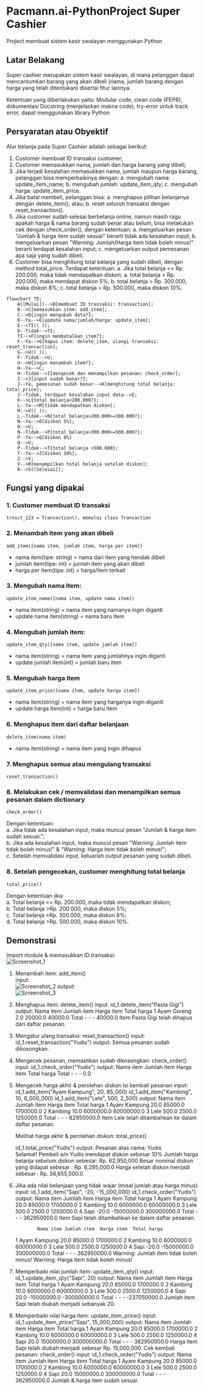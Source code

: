# Pacmann.ai-PythonProject Super Cashier
Project membuat sistem kasir swalayan menggunakan Python

## Latar Belakang
Super cashier merupakan sistem kasir swalayan, di mana pelanggan dapat mencantumkan barang yang akan dibeli (nama, jumlah barang dengan harga yang telah ditentukan) disertai fitur lainnya.

Ketentuan yang diberlakukan yaitu: Modular code, clean code (PEP8), dokumentasi Docstring (menjelaskan makna code), try-error untuk track error, dapat menggunakan library Python

## Persyaratan atau Obyektif
Alur belanja pada Super Cashier adalah sebagai berikut:
1. Customer membuat ID transaksi customer;
2. Customer memasukkan nama, jumlah dan harga barang yang dibeli;
3. Jika terjadi kesalahan memasukkan nama, jumlah maupun harga barang, pelanggan bisa memperbaikinya dengan:
  a. mengubah nama: update_item_name;
  b. mengubah jumlah: update_item_qty;
  c. mengubah harga: update_item_price.
4. Jika batal membeli, pelanggan bisa:
  a. menghapus pilihan belanjanya dengan delete_item(), atau;
  b. reset seluruh transaksi dengan reset_transaction().
5. Jika customer sudah selesai berbelanja online, namun masih ragu apakah harga & nama barang sudah benar atau belum, bisa melakukan cek dengan check_order(), dengan ketentuan:
  a. mengeluarkan pesan "Jumlah & harga item sudah sesuai" berarti tidak ada kesalahan input;
  b. mengeluarkan pesan "Warning: Jumlah/Harga item tidak boleh minus!" berarti terdapat kesalahan input;
  c. mengeluarkan output pemesanan apa saja yang sudah dibeli.
6. Customer bisa menghitung total belanja yang sudah dibeli, dengan method total_price. Terdapat ketentuan:
  a. Jika total belanja <= Rp. 200.000, maka tidak mendapatkan diskon;
  a. total belanja > Rp. 200.000, maka mendapat diskon 5%;
  b. total belanja > Rp. 300.000, maka diskon 8%;
  c. total belanja  > Rp. 500.000, maka diskon 10%.
  
```mermaid
flowchart TD;
    A([Mulai])-->B[membuat ID transaksi: transaction];
    B-->C[memasukkan item: add_item];
    C-->D{ingin mengubah data?};
    D--Ya-->E[update nama/jumlah/harga: update_item];
    E-->TI(( ));
    D--Tidak-->TI;
    TI-->F{ingin membatalkan item?};
    F--Ya-->G[hapus item: delete_item, ulangi transaksi: reset_transaction];
    G-->U(( ));
    F--Tidak-->U;
    U-->H{ingin menambah item?};
    H--Ya-->C;
    H--Tidak-->I[mengecek dan menampilkan pesanan: check_order];
    I-->J{input sudah benar?};
    J--Ya, pemesanan sudah benar-->K[menghitung total belanja: total_price];
    J--Tidak, terdapat kesalahan input data-->E;
    K-->L{total belanja<200.000?};
    L--Ya-->M[tidak mendapatkan diskon];
    M-->V(( ));
    L--Tidak-->N{total belanja>200.000>=300.000?};
    N--Ya-->O[diskon 5%];
    O-->V;
    N--Tidak-->P{total belanja>300.000>=500.000?};
    P--Ya-->Q[diskon 8%]
    Q-->V;
    P--Tidak-->T{total belanja >500.000};
    T--Ya-->Z[diskon 10%];
    Z-->V;
    V-->R[menampilkan total belanja setelah diskon];
    R-->S([Selesai]);
```
## Fungsi yang dipakai

### 1. Customer membuat ID transaksi <br>
    trnsct_123 = Transaction(), memulai class Transaction
   
### 2. Menambah item yang akan dibeli <br>
    add_item([nama item, jumlah item, harga per item])
   * nama item(tipe: string)    = nama dari item yang hendak dibeli <br>
   * jumlah item(tipe: int)     = jumlah item yang akan dibeli <br>
   * harga per item(tipe: int)  = harga/item terkait <br>

### 3. Mengubah nama item: <br>
    update_item_name([nama item, update nama item])
   * nama item(string)          = nama item yang namanya ingin diganti <br>
   * update nama item(string)   = nama baru item <br>
    
### 4. Mengubah jumlah item: <br>
    update_item_qty([nama item, update jumlah item])
   * nama item(string)          = nama item yang jumlahnya ingin diganti <br>
   * update jumlah item(int)    = jumlah baru item <br>
  
### 5. Mengubah harga item <br>
    update_item_price([nama item, update harga item])
   * nama item(string)          = nama item yang harganya ingin diganti <br>
   * update harga item(int)     = harga baru item <br>
   
### 6. Menghapus item dari daftar belanjaan <br>
    delete_item(nama item)
   * nama item(string)         = nama item yang ingin dihapus <br>

### 7. Menghapus semua atau mengulang transaksi <br>
    reset_transaction()
   
### 8. Melakukan cek / memvalidasi dan menampilkan semua pesanan dalam dictionary <br>
    check_order()
  Dengan ketentuan: <br>
  a. Jika tidak ada kesalahan input, maka muncul pesan "Jumlah & harga item sudah sesuai."; <br>
  b. Jika ada kesalahan input, maka muncul pesan "Warning: Jumlah item tidak boleh minus!" & "Warning: Harga item tidak boleh minus!"; <br>
  c. Setelah memvalidasi input, keluarlah output pesanan yang sudah dibeli. <br>
  
### 8. Setelah pengecekan, customer menghitung total belanja <br>
    total_price()
  Dengan ketentuan jika: <br>
  a. Total belanja <= Rp. 200.000, maka tidak mendapatkan diskon; <br>
  b. Total belanja >Rp. 200.000, maka diskon 5%; <br>
  c. Total belanja >Rp. 300.000, maka diskon 8%; <br>
  d. Total belanja >Rp. 500.000, maka diskon 10%. <br>
 
## Demonstrasi <br>
Import module & memasukkan ID transaksi: <br>
![Screenshot_1](https://user-images.githubusercontent.com/119667963/217313577-92261e1d-37d2-4089-a974-6a7be73e7887.png)

  1. Menambah item: add_item() <br>
     input: <br>
![Screenshot_2](https://user-images.githubusercontent.com/119667963/217313621-1d7a0f26-fe67-4bc7-b767-898c1eadf3e7.png)
     output: <br>
![Screenshot_3](https://user-images.githubusercontent.com/119667963/217313746-8c31cf3a-2c5d-4e40-a86a-e05443224bca.png)

  2. Menghapus item: delete_item()
      input:
       id_1.delete_item("Pasta Gigi")
      output:
             Nama item Jumlah item Harga item  Total harga
       1      Ayam Goreng         2.0    20000.0      40000.0
       Total            -           -          -      40000.0
       Item Pasta Gigi telah dihapus dari daftar pesanan.
      
  3. Mengatur ulang transaksi: reset_transaction()
      input:
       id_1.reset_transaction("Yudis")
      output:
       Semua pesanan sudah dikosongkan.
      
  4. Mengecek pesanan, memastikan sudah dikosongkan: check_order()
      input:
       id_1.check_order("Yudis")
      output:
             Nama item Jumlah item Harga item  Total harga
       Total         -           -          -          0.0
      
  5. Mengecek harga akhir & perolehan diskon
     Isi kembali pesanan
      input:
       id_1.add_item("Ayam Kampung", 20, 85_000)
       id_1.add_item("Kambing", 10, 6_000_000)
       id_1.add_item("Lele", 500, 2_500)
      output:
              Nama item Jumlah item Harga item  Total harga
       1      Ayam Kampung        20.0    85000.0    1700000.0
       2           Kambing        10.0  6000000.0   60000000.0
       3              Lele       500.0     2500.0    1250000.0
       Total             -           -          -   62950000.0
       Item Lele telah ditambahkan ke dalam daftar pesanan.
      
      Melihat harga akhir & perolehan diskon: total_price()
       

        id_1.total_price("Yudis")
       output:
        Pesanan atas nama: Yudis     
        Selamat! Pembeli a/n Yudis mendapat diskon sebesar 10%
        Jumlah harga belanja sebelum diskon sebesar: Rp. 62,950,000
        Besar nominal diskon yang didapat sebesar  : Rp. 6,295,000.0
        Harga setelah diskon menjadi sebesar       : Rp. 56,655,000.0
   
  6. Jika ada nilai belanjaan yang tidak wajar (misal jumlah atau harga minus)
      input:
       id_1.add_item("Sapi", -20, -15_000_000)
       id_1.check_order("Yudis")
      output:
                 Nama item Jumlah item  Harga item  Total harga
       1      Ayam Kampung        20.0     85000.0    1700000.0
       2           Kambing        10.0   6000000.0   60000000.0
       3              Lele       500.0      2500.0    1250000.0
       4              Sapi       -20.0 -15000000.0  300000000.0
       Total             -           -           -  362950000.0
       Item Sapi telah ditambahkan ke dalam daftar pesanan.
       
                 Nama item Jumlah item  Harga item  Total harga
       1      Ayam Kampung        20.0     85000.0    1700000.0
       2           Kambing        10.0   6000000.0   60000000.0
       3              Lele       500.0      2500.0    1250000.0
       4              Sapi       -20.0 -15000000.0  300000000.0
       Total             -           -           -  362950000.0
       Warning: Jumlah item tidak boleh minus!
       Warning: Harga item tidak boleh minus!
       
  7. Memperbaiki nilai jumlah item: update_item_qty()
      input:
       id_1.update_item_qty("Sapi", 20)
      output:
                 Nama item Jumlah item  Harga item  Total harga
       1      Ayam Kampung        20.0     85000.0    1700000.0
       2           Kambing        10.0   6000000.0   60000000.0
       3              Lele       500.0      2500.0    1250000.0
       4              Sapi        20.0 -15000000.0 -300000000.0
       Total             -           -           - -237050000.0
       Jumlah item Sapi telah diubah menjadi sebanyak 20.
       
  8. Memperbaiki nilai harga item: update_item_price()
      input:
       id_1.update_item_price("Sapi", 15_000_000)
      output:
              Nama item Jumlah item  Harga item  Total harga
       1      Ayam Kampung        20.0     85000.0    1700000.0
       2           Kambing        10.0   6000000.0   60000000.0
       3              Lele       500.0      2500.0    1250000.0
       4              Sapi        20.0  15000000.0  300000000.0
       Total             -           -           -  362950000.0
       Harga item Sapi telah diubah menjadi sebesar Rp. 15,000,000.
     Cek kembali pesanan: check_order()
      input:
       id_1.check_order("Yudis")
      output:
              Nama item Jumlah item  Harga item  Total harga
       1      Ayam Kampung        20.0     85000.0    1700000.0
       2           Kambing        10.0   6000000.0   60000000.0
       3              Lele       500.0      2500.0    1250000.0
       4              Sapi        20.0  15000000.0  300000000.0
       Total             -           -           -  362950000.0
       Jumlah & harga item sudah sesuai.
